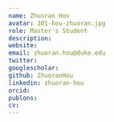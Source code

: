 ```yaml
---
name: Zhuoran Hou
avatar: 301-hou-zhuoran.jpg
role: Master's Student
description: 
website: 
email: zhuoran.hou@duke.edu
twitter: 
googlescholar: 
github: ZhuoranHou
linkedin: zhuoran-hou
orcid: 
publons: 
cv:
---
```

